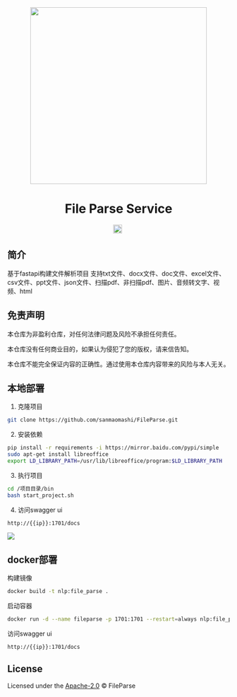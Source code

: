 <div align="center">
  <a href="https://github.com/sanmaomashi/FileParse">
    <img src="https://raw.githubusercontent.com/sanmaomashi/FileParse/main/img/1.jpg" height="400">
  </a>
  <h1>File Parse Service</h1>
  <img src="https://img.shields.io/github/repo-size/sanmaomashi/FileParse.svg?label=Repo%20size&style=flat-square" height="20">
  <img src="https://img.shields.io/badge/License-Apache%202.0-purple" data-origin="https://img.shields.io/badge/License-Apache%202.0-blue" alt="">
</div>




## 简介

基于fastapi构建文件解析项目 支持txt文件、docx文件、doc文件、excel文件、csv文件、ppt文件、json文件、扫描pdf、非扫描pdf、图片、音频转文字、视频、html



## 免责声明

本仓库为非盈利仓库，对任何法律问题及风险不承担任何责任。

本仓库没有任何商业目的，如果认为侵犯了您的版权，请来信告知。

本仓库不能完全保证内容的正确性。通过使用本仓库内容带来的风险与本人无关。



## 本地部署

1. 克隆项目

```bash
git clone https://github.com/sanmaomashi/FileParse.git
```

2. 安装依赖

```bash
pip install -r requirements -i https://mirror.baidu.com/pypi/simple
sudo apt-get install libreoffice
export LD_LIBRARY_PATH=/usr/lib/libreoffice/program:$LD_LIBRARY_PATH
```

3. 执行项目

```bash
cd /项目目录/bin
bash start_project.sh
```

4. 访问swagger ui

```http
http://{{ip}}:1701/docs
```

![](https://raw.githubusercontent.com/sanmaomashi/FileParse/main/img/2.png)

## docker部署

构建镜像

```bash
docker build -t nlp:file_parse .
```

启动容器

```bash
docker run -d --name fileparse -p 1701:1701 --restart=always nlp:file_parse
```

访问swagger ui

```http
http://{{ip}}:1701/docs
```



## License

Licensed under the [Apache-2.0](http://choosealicense.com/licenses/apache/) © FileParse

